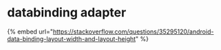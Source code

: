# databinding adapter

{% embed url="https://stackoverflow.com/questions/35295120/android-data-binding-layout-width-and-layout-height" %}



